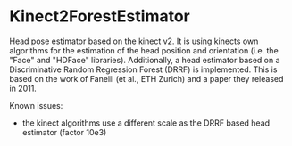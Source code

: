 # Kinect2ForestEstimator
Head pose estimator based on the kinect v2. It is using kinects own algorithms for the estimation of the head position
and orientation (i.e. the "Face" and "HDFace" libraries). Additionally, a head estimator based on a Discriminative Random
Regression Forest (DRRF) is implemented. This is based on the work of Fanelli (et al., ETH Zurich) and a paper they
released in 2011. 

Known issues:
  - the kinect algorithms use a different scale as the DRRF based head estimator (factor 10e3)
